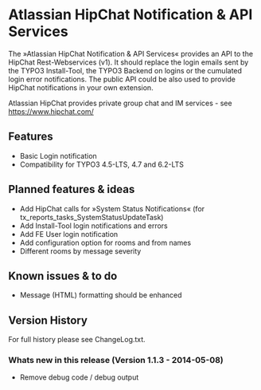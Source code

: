# Atlassian HipChat Notification & API Services

The »Atlassian HipChat Notification & API Services« provides an API to the HipChat Rest-Webservices (v1).
It should replace the login emails sent by the TYPO3 Install-Tool, the TYPO3 Backend on logins or the
cumulated login error notifications. The public API could be also used to provide HipChat notifications
in your own extension.

Atlassian HipChat provides private group chat and IM services - see https://www.hipchat.com/

## Features
* Basic Login notification
* Compatibility for TYPO3 4.5-LTS, 4.7 and 6.2-LTS

## Planned features & ideas
* Add HipChat calls for »System Status Notifications« (for tx_reports_tasks_SystemStatusUpdateTask)
* Add Install-Tool login notifications and errors
* Add FE User login notification
* Add configuration option for rooms and from names
* Different rooms by message severity

## Known issues & to do
* Message (HTML) formatting should be enhanced

## Version History
For full history please see ChangeLog.txt.

### Whats new in this release (Version 1.1.3 - 2014-05-08)
* Remove debug code / debug output
